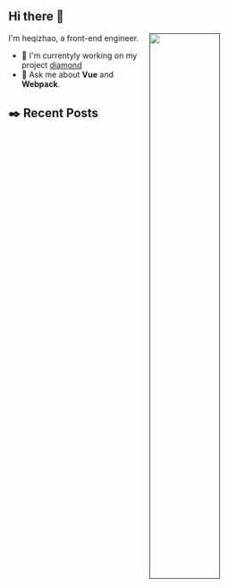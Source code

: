 ## Hi there 👋

[<img align="right" width="50%" src="https://github-readme-stats.vercel.app/api?username=hetchzhao&show_icons=true">]()

I'm heqizhao, a front-end engineer.

<!--
Here are some ideas to get you started:
- 🔭 I’m currently working on ...
- 🌱 I’m currently learning ...
- 👯 I’m looking to collaborate on ...
- 🤔 I’m looking for help with ...
- 💬 Ask me about ...
- 📫 How to reach me: ...
- 😄 Pronouns: ...
- ⚡ Fun fact: ...
-->

- 🔭 I'm currentyly working on my project [diamond](https://github.com/hetchzhao/diamond)
- 💬 Ask me about **Vue** and **Webpack**.

## ✒️ Recent Posts
